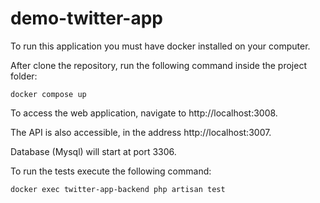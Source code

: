 # demo-twitter-app

To run this application you must have docker installed on your computer.

After clone the repository, run the following command inside the project folder:

```
docker compose up
```

To access the web application, navigate to http://localhost:3008.

The API is also accessible, in the address http://localhost:3007.

Database (Mysql) will start at port 3306.

To run the tests execute the following command:

```
docker exec twitter-app-backend php artisan test
```
